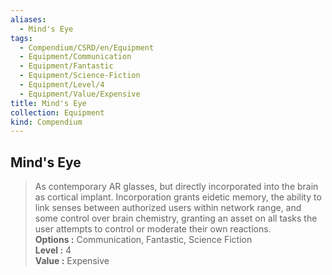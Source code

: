 ```yaml
---
aliases:
  - Mind's Eye
tags:
  - Compendium/CSRD/en/Equipment
  - Equipment/Communication
  - Equipment/Fantastic
  - Equipment/Science-Fiction
  - Equipment/Level/4
  - Equipment/Value/Expensive
title: Mind's Eye
collection: Equipment
kind: Compendium
---
```

## Mind's Eye  
  
>As contemporary AR glasses, but directly incorporated into the brain as cortical implant. Incorporation grants eidetic memory, the ability to link senses between authorized users within network range, and some control over brain chemistry, granting an asset on all tasks the user attempts to control or moderate their own reactions.  
> **Options :** Communication, Fantastic, Science Fiction  
> **Level :** 4  
> **Value :** Expensive